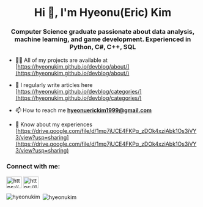 <h1 align="center">Hi 👋, I'm Hyeonu(Eric) Kim</h1>
<h3 align="center">Computer Science graduate passionate about data analysis, machine learning, and game development. Experienced in Python, C#, C++, SQL</h3>

- 👨‍💻 All of my projects are available at [https://hyeonukim.github.io/devblog/about/](https://hyeonukim.github.io/devblog/about/)

- 📝 I regularly write articles here [https://hyeonukim.github.io/devblog/categories/](https://hyeonukim.github.io/devblog/categories/)

- 📫 How to reach me **hyeonuerickim1999@gmail.com**

- 📄 Know about my experiences [https://drive.google.com/file/d/1mp7jUCE4FKPq_zDOk4xziAbk1Os3iVY3/view?usp=sharing](https://drive.google.com/file/d/1mp7jUCE4FKPq_zDOk4xziAbk1Os3iVY3/view?usp=sharing)

<h3 align="left">Connect with me:</h3>
<p align="left">
<a href="https://linkedin.com/in/https://www.linkedin.com/in/eric-kim-0877a0278/" target="blank"><img align="center" src="https://raw.githubusercontent.com/rahuldkjain/github-profile-readme-generator/master/src/images/icons/Social/linked-in-alt.svg" alt="https://www.linkedin.com/in/eric-kim-0877a0278/" height="30" width="40" /></a>
<a href="https://www.leetcode.com/https://leetcode.com/u/cjswoqkqktyd/" target="blank"><img align="center" src="https://raw.githubusercontent.com/rahuldkjain/github-profile-readme-generator/master/src/images/icons/Social/leet-code.svg" alt="https://leetcode.com/u/cjswoqkqktyd/" height="30" width="40" /></a>
</p>


<p><img align="left" src="https://github-readme-stats.vercel.app/api/top-langs?username=hyeonukim&show_icons=true&locale=en&layout=compact" alt="hyeonukim" /></p>

<p>&nbsp;<img align="center" src="https://github-readme-stats.vercel.app/api?username=hyeonukim&show_icons=true&locale=en" alt="hyeonukim" /></p>
